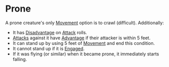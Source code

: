 # Prone

A prone creature's only [Movement](../Combat/Movement.md) option is to crawl (difficult). Additionally:

- It has [Disadvantage](../Die%20Rolling%20Mechanics/Disadvantage.md) on [Attack](../Combat/Attack.md) rolls.
- [Attacks](../Combat/Attack.md) against it have [Advantage](../Die%20Rolling%20Mechanics/Advantage.md) if their attacker is within 5 feet.
- It can stand up by using 5 feet of [Movement](../Combat/Movement.md) and end this condition.
- It cannot stand up if it is [Engaged](Engaged.md).
- If it was flying (or similar) when it became prone, it immediately starts falling.
